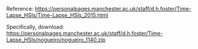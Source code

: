 Reference:
https://personalpages.manchester.ac.uk/staff/d.h.foster/Time-Lapse_HSIs/Time-Lapse_HSIs_2015.html

Specifically, download:
https://personalpages.manchester.ac.uk/staff/d.h.foster/Time-Lapse_HSIs/nogueiro/nogueiro_1140.zip
